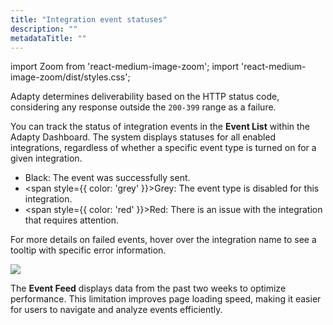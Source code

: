 ```yaml
---
title: "Integration event statuses"
description: ""
metadataTitle: ""
---
```


import Zoom from 'react-medium-image-zoom';
import 'react-medium-image-zoom/dist/styles.css';

Adapty determines deliverability based on the HTTP status code, considering any response outside the `200-399` range as a failure.

You can track the status of integration events in the **Event List** within the Adapty Dashboard. The system displays statuses for all enabled integrations, regardless of whether a specific event type is turned on for a given integration.

- Black: The event was successfully sent.
- <span style={{ color: 'grey' }}>Grey:</span> The event type is disabled for this integration.
- <span style={{ color: 'red' }}>Red:</span> There is an issue with the integration that requires attention.

For more details on failed events, hover over the integration name to see a tooltip with specific error information.

<Zoom>
  <img src={require('./img/event-status.webp').default}
  style={{
    border: '1px solid #727272', /* border width and color */
    width: '700px', /* image width */
    display: 'block', /* for alignment */
    margin: '0 auto' /* center alignment */
  }}
/>
</Zoom> 

The **Event Feed** displays data from the past two weeks to optimize performance. This limitation improves page loading speed, making it easier for users to navigate and analyze events efficiently.